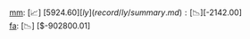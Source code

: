 [mm](record/mm/summary.md): [📈] [$5924.60]  
[ly](record/ly/summary.md): [📉] [$-2142.00]  
[fa](record/fa/summary.md): [📉] [$-902800.01]  

